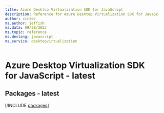 ```yaml
---
title: Azure Desktop Virtualization SDK for JavaScript
description: Reference for Azure Desktop Virtualization SDK for JavaScript
author: xirzec
ms.author: jeffish
ms.data: 09/28/2023
ms.topic: reference
ms.devlang: javascript
ms.service: desktopvirtualization
---
```

# Azure Desktop Virtualization SDK for JavaScript - latest
## Packages - latest
[!INCLUDE [packages](desktop-virtualization-index.md)]
